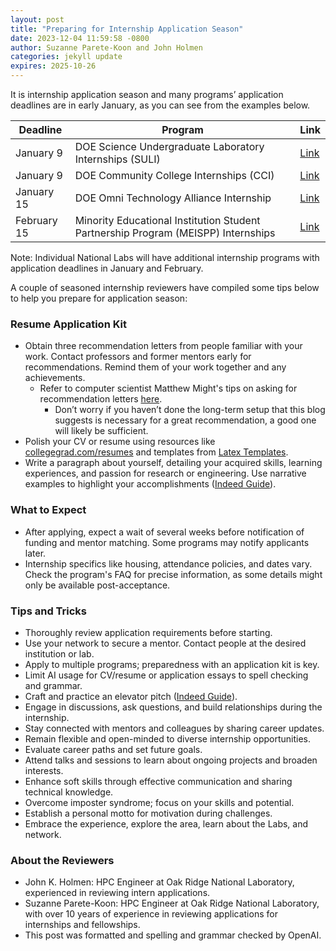```yaml
---
layout: post
title: "Preparing for Internship Application Season"
date: 2023-12-04 11:59:58 -0800
author: Suzanne Parete-Koon and John Holmen
categories: jekyll update
expires: 2025-10-26
---
```



It is internship application season and many programs’ application deadlines are in early January, as you can see from the examples below. 

| Deadline             | Program                                                                | Link                                                                                                                                   |
|----------------------|------------------------------------------------------------------------|----------------------------------------------------------------------------------------------------------------------------------------|
| January 9            | DOE Science Undergraduate Laboratory Internships (SULI)                | [Link](https://science.osti.gov/wdts/suli)                                                                                             |
| January 9            | DOE Community College Internships (CCI)                                | [Link](https://science.osti.gov/wdts/cci)                                                                                              |
| January 15           | DOE Omni Technology Alliance Internship                                | [Link](https://www.energy.gov/doe-stem/events/doe-omni-technology-alliance-internship-program-application-deadline)                  |
| February 15          | Minority Educational Institution Student Partnership Program (MEISPP) Internships | [Link](https://www.energy.gov/justice/minority-educational-institution-student-partnership-program-meispp-internships)               |

Note: Individual National Labs will have additional internship programs with application deadlines in January and February.


A couple of seasoned internship reviewers have compiled some tips below to help you prepare for application season:


### Resume Application Kit
- Obtain three recommendation letters from people familiar with your work. Contact professors and former mentors early for recommendations. Remind them of your work together and any achievements.
  - Refer to computer scientist Matthew Might's tips on asking for recommendation letters [here](https://matt.might.net/articles/how-to-recommendation-letter/).
     - Don’t worry if you haven’t done the long-term setup that this blog suggests is necessary for a great recommendation, a good one will likely be sufficient. 
- Polish your CV or resume using resources like [collegegrad.com/resumes](https://collegegrad.com/resumes) and templates from [Latex Templates](https://www.latextemplates.com/cat/curricula-vitae).
- Write a paragraph about yourself, detailing your acquired skills, learning experiences, and passion for research or engineering. Use narrative examples to highlight your accomplishments ([Indeed Guide](https://www.indeed.com/career-advice/resumes-cover-letters/how-to-write-about-yourself)).

### What to Expect
- After applying, expect a wait of several weeks before notification of funding and mentor matching. Some programs may notify applicants later.
- Internship specifics like housing, attendance policies, and dates vary. Check the program's FAQ for precise information, as some details might only be available post-acceptance.

### Tips and Tricks
- Thoroughly review application requirements before starting.
- Use your network to secure a mentor. Contact people at the desired institution or lab.
- Apply to multiple programs; preparedness with an application kit is key.
- Limit AI usage for CV/resume or application essays to spell checking and grammar.
- Craft and practice an elevator pitch ([Indeed Guide](https://www.indeed.com/career-advice/interviewing/how-to-give-an-elevator-pitch-examples)).
- Engage in discussions, ask questions, and build relationships during the internship.
- Stay connected with mentors and colleagues by sharing career updates.
- Remain flexible and open-minded to diverse internship opportunities.
- Evaluate career paths and set future goals.
- Attend talks and sessions to learn about ongoing projects and broaden interests.
- Enhance soft skills through effective communication and sharing technical knowledge.
- Overcome imposter syndrome; focus on your skills and potential.
- Establish a personal motto for motivation during challenges.
- Embrace the experience, explore the area, learn about the Labs, and network.

### About the Reviewers
- John K. Holmen: HPC Engineer at Oak Ridge National Laboratory, experienced in reviewing intern applications.
- Suzanne Parete-Koon: HPC Engineer at Oak Ridge National Laboratory, with over 10 years of experience in reviewing applications for internships and fellowships.
- This post was formatted and spelling and grammar checked by OpenAI. 
